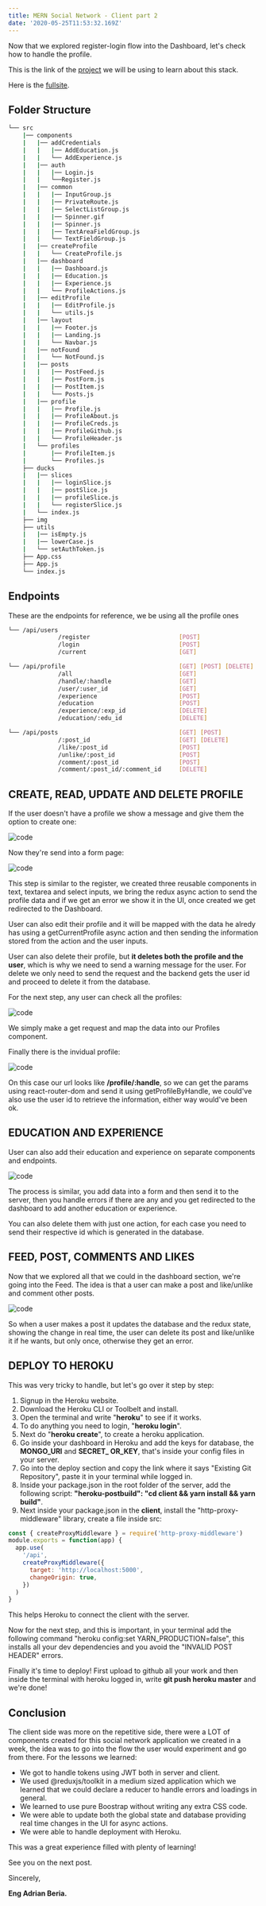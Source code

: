 ```yaml
---
title: MERN Social Network - Client part 2
date: '2020-05-25T11:53:32.169Z'
---
```


Now that we explored register-login flow into the Dashboard, let's check how to handle the profile.

This is the link of the [project](https://github.com/Radinax/mern-social-network) we will be using to learn about this stack.

Here is the [fullsite](https://secret-ocean-02865.herokuapp.com/).

## Folder Structure

```bash
└── src
    |── components
    |   |── addCredentials
    |   |   |── AddEducation.js
    |   |   └── AddExperience.js
    |   |── auth
    |   |   |── Login.js
    |   |   └──Register.js
    |   |── common
    |   |   |── InputGroup.js
    |   |   |── PrivateRoute.js
    |   |   |── SelectListGroup.js
    |   |   |── Spinner.gif
    |   |   |── Spinner.js
    |   |   |── TextAreaFieldGroup.js
    |   |   └── TextFieldGroup.js
    |   |── createProfile
    |   |   └── CreateProfile.js
    |   |── dashboard
    |   |   |── Dashboard.js
    |   |   |── Education.js
    |   |   |── Experience.js
    |   |   └── ProfileActions.js
    |   |── editProfile
    |   |   |── EditProfile.js
    |   |   └── utils.js
    |   |── layout
    |   |   |── Footer.js
    |   |   |── Landing.js
    |   |   └── Navbar.js
    |   |── notFound
    |   |   └── NotFound.js
    |   |── posts
    |   |   |── PostFeed.js
    |   |   |── PostForm.js
    |   |   |── PostItem.js
    |   |   └── Posts.js
    |   |── profile
    |   |   |── Profile.js
    |   |   |── ProfileAbout.js
    |   |   |── ProfileCreds.js
    |   |   |── ProfileGithub.js
    |   |   └── ProfileHeader.js
    |   └── profiles
    |       |── ProfileItem.js
    |       └── Profiles.js
    ├── ducks
    |   |── slices
    |   |   |── loginSlice.js
    |   |   |── postSlice.js
    |   |   |── profileSlice.js
    |   |   └── registerSlice.js
    |   └── index.js
    ├── img
    ├── utils
    |   |── isEmpty.js
    |   |── lowerCase.js
    |   └── setAuthToken.js
    ├── App.css
    ├── App.js
    └── index.js
```

## Endpoints

These are the endpoints for reference, we be using all the profile ones

```bash
└── /api/users
              /register                         [POST]
              /login                            [POST]
              /current                          [GET]

└── /api/profile                                [GET] [POST] [DELETE]
              /all                              [GET]
              /handle/:handle                   [GET]
              /user/:user_id                    [GET]
              /experience                       [POST]
              /education                        [POST]
              /experience/:exp_id               [DELETE]
              /education/:edu_id                [DELETE]

└── /api/posts                                  [GET] [POST]
              /:post_id                         [GET] [DELETE]
              /like/:post_id                    [POST]
              /unlike/:post_id                  [POST]
              /comment/:post_id                 [POST]
              /comment/:post_id/:comment_id     [DELETE]
```

## CREATE, READ, UPDATE AND DELETE PROFILE

If the user doesn't have a profile we show a message and give them the option to create one:

![code](mern-client-1.png)

Now they're send into a form page:

![code](mern-client-2.png)

This step is similar to the register, we created three reusable components in text, textarea and select inputs, we bring the redux async action to send the profile data and if we get an error we show it in the UI, once created we get redirected to the Dashboard.

User can also edit their profile and it will be mapped with the data he alredy has using a getCurrentProfile async action and then sending the information stored from the action and the user inputs.

User can also delete their profile, but **it deletes both the profile and the user**, which is why we need to send a warning message for the user. For delete we only need to send the request and the backend gets the user id and proceed to delete it from the database.

For the next step, any user can check all the profiles:

![code](mern-client-5.png)

We simply make a get request and map the data into our Profiles component.

Finally there is the invidual profile:

![code](mern-client-6.png)

On this case our url looks like **/profile/:handle**, so we can get the params using react-router-dom and send it using getProfileByHandle, we could've also use the user id to retrieve the information, either way would've been ok.

## EDUCATION AND EXPERIENCE

User can also add their education and experience on separate components and endpoints.

![code](mern-client-3.png)

The process is similar, you add data into a form and then send it to the server, then you handle errors if there are any and you get redirected to the dashboard to add another education or experience.

You can also delete them with just one action, for each case you need to send their respective id which is generated in the database.

## FEED, POST, COMMENTS AND LIKES

Now that we explored all that we could in the dashboard section, we're going into the Feed. The idea is that a user can make a post and like/unlike and comment other posts.

![code](mern-client-4.png)

So when a user makes a post it updates the database and the redux state, showing the change in real time, the user can delete its post and like/unlike it if he wants, but only once, otherwise they get an error.

## DEPLOY TO HEROKU

This was very tricky to handle, but let's go over it step by step:

1. Signup in the Heroku website.
2. Download the Heroku CLI or Toolbelt and install.
3. Open the terminal and write "**heroku**" to see if it works.
4. To do anything you need to login, "**heroku login**".
5. Next do "**heroku create**", to create a heroku application.
6. Go inside your dashboard in Heroku and add the keys for database, the **MONGO_URI** and **SECRET\_ OR_KEY**, that's inside your config files in your server.
7. Go into the deploy section and copy the link where it says "Existing Git Repository", paste it in your terminal while logged in.
8. Inside your package.json in the root folder of the server, add the following script: **"heroku-postbuild": "cd client && yarn install && yarn build"**.
9. Next inside your package.json in the **client**, install the "http-proxy-middleware" library, create a file inside src:

```javascript
const { createProxyMiddleware } = require('http-proxy-middleware')
module.exports = function(app) {
  app.use(
    '/api',
    createProxyMiddleware({
      target: 'http://localhost:5000',
      changeOrigin: true,
    })
  )
}
```

This helps Heroku to connect the client with the server.

Now for the next step, and this is important, in your terminal add the following command "heroku config:set YARN_PRODUCTION=false", this installs all your dev dependencies and you avoid the "INVALID POST HEADER" errors.

Finally it's time to deploy! First upload to github all your work and then inside the terminal with heroku logged in, write **git push heroku master** and we're done!

## Conclusion

The client side was more on the repetitive side, there were a LOT of components created for this social network application we created in a week, the idea was to go into the flow the user would experiment and go from there. For the lessons we learned:

- We got to handle tokens using JWT both in server and client.
- We used @reduxjs/toolkit in a medium sized application which we learned that we could declare a reducer to handle errors and loadings in general.
- We learned to use pure Boostrap without writing any extra CSS code.
- We were able to update both the global state and database providing real time changes in the UI for async actions.
- We were able to handle deployment with Heroku.

This was a great experience filled with plenty of learning!

See you on the next post.

Sincerely,

**Eng Adrian Beria.**
